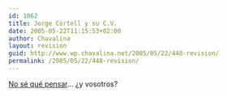 ```yaml
---
id: 1062
title: Jorge Cortell y su C.V.
date: 2005-05-22T11:15:53+02:00
author: Chavalina
layout: revision
guid: http://www.wp.chavalina.net/2005/05/22/448-revision/
permalink: /2005/05/22/448-revision/
---
```

<a href="http://barrapunto.com/journal.pl?op=display&#038;id=13459&#038;uid=4686" target="_blank">No sé qué pensar</a>… ¿y vosotros?